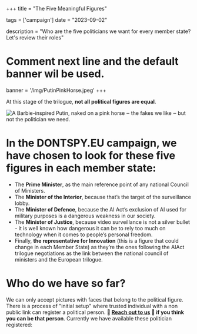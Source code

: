 +++
title = "The Five Meaningful Figures"

tags = ['campaign']
date = "2023-09-02"

description = "Who are the five politicians we want for every member state? Let's review their roles"

# Comment next line and the default banner wil be used.
banner = '/img/PutinPinkHorse.jpeg'
+++

At this stage of the trilogue, **not all political figures are equal**.

![A Barbie-inspired Putin, naked on a pink horse ‒ the fakes we like ‒ but not the politician we need.](/img/PutinPinkHorse.jpeg)

# In the DONTSPY.EU campaign, we have chosen to look for these five figures in each member state:

* The **Prime Minister**, as the main reference point of any national Council of Ministers.
* The **Minister of the Interior**, because that’s the target of the surveillance lobby.
* The **Minister of Defence**, because the AI Act’s exclusion of AI used for military purposes is a dangerous weakness in our society.
* The **Minister of Justice**, because video surveillance is not a silver bullet - it is well known how dangerous it can be to rely too much on technology when it comes to people’s personal freedom.
* Finally, **the representative for Innovation** (this is a figure that could change in each Member State) as they’re the ones following the AIAct trilogue negotiations as the link between the national council of ministers and the European trilogue.

# Who do we have so far?

We can only accept pictures with faces that belong to the political figure. There is a process of "initial setup" where trusted individual with a non public link can register a political person. **🙏 [Reach out to us](/about#contacts) 🙏 if you think you can be that person**. Currently we have available these politician registered:


<link rel="stylesheet" href="/css/figures.css">
<div class="grid-container" id="figures--list"></div>

<script src="/js/lodash.min.js"></script>
<script src="/js/shared.js"></script>
<script src="/js/figures.js"></script>
<script>
  document.addEventListener('DOMContentLoaded', loadPoliticalFigures);
</script>